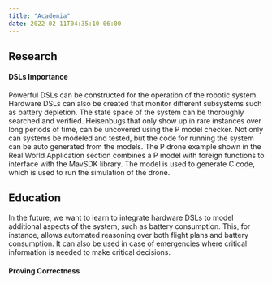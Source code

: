 ```yaml
---
title: "Academia"
date: 2022-02-11T04:35:10-06:00
---
```


## Research

#### DSLs Importance

Powerful DSLs can be constructed for the operation of the robotic system. Hardware DSLs can also be created that monitor different subsystems such as battery depletion.  The state space of the system can be thoroughly searched and verified.  Heisenbugs that only show up in rare instances over long periods of time, can be uncovered using the P model checker. Not only can systems be modeled and tested, but the code for running the system can be auto generated from the models. The P drone example shown in the Real World Application section combines a P model with foreign functions to interface with the MavSDK library.  The model is used to generate C code, which is used to run the simulation of the drone.

## Education

In the future, we want to learn to integrate hardware DSLs to model additional aspects of the system, such as battery consumption. This, for instance, allows automated reasoning over both flight plans and battery consumption. It can also be used in case of emergencies where critical information is needed to make critical decisions.

#### Proving Correctness